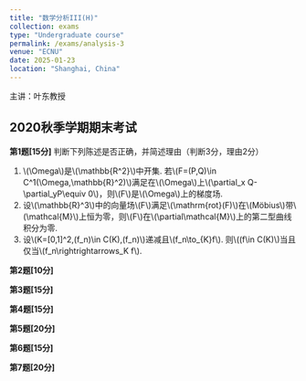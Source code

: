 ```yaml
---
title: "数学分析III(H)"
collection: exams
type: "Undergraduate course"
permalink: /exams/analysis-3
venue: "ECNU"
date: 2025-01-23
location: "Shanghai, China"
---
```

主讲：叶东教授

## 2020秋季学期期末考试

**第1题[15分]** 判断下列陈述是否正确，并简述理由（判断3分，理由2分）
1. \\(\Omega\\)是\\(\mathbb{R^2}\\)中开集. 若\\(F=(P,Q)\in C^1(\Omega,\mathbb{R}^2)\\)满足在\\(\Omega\\)上\\(\partial_x Q-\partial_yP\equiv 0\\)，则\\(F\\)是\\(\Omega\\)上的梯度场.
2. 设\\(\mathbb{R}^3\\)中的向量场\\(F\\)满足\\(\mathrm{rot}(F)\\)在\\(Möbius\\)带\\(\mathcal{M}\\)上恒为零，则\\(F\\)在\\(\partial\mathcal{M}\\)上的第二型曲线积分为零.
3. 设\\(K=[0,1]^2,(f_n)\in C(K),(f_n)\\)递减且\\(f_n\to_{K}f\\). 则\\((f\in C(K)\\)当且仅当\\(f_n\rightrightarrows_K f\\).

**第2题[10分]**

**第3题[15分]**

**第4题[15分]**

**第5题[20分]**

**第6题[15分]**

**第7题[20分]**
